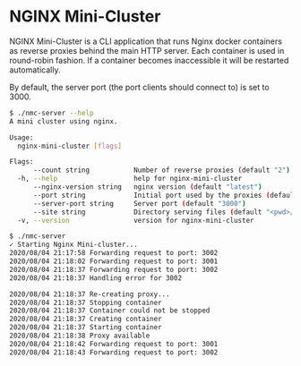 # NGINX Mini-Cluster

NGINX Mini-Cluster is a CLI application that runs Nginx docker containers as reverse proxies behind the main HTTP server. Each container is used in round-robin fashion. If a container becomes inaccessible it will be restarted automatically. 

By default, the server port (the port clients should connect to) is set to 3000. 

```bash
$ ./nmc-server --help
A mini cluster using nginx.

Usage:
  nginx-mini-cluster [flags]

Flags:
      --count string           Number of reverse proxies (default "2")
  -h, --help                   help for nginx-mini-cluster
      --nginx-version string   nginx version (default "latest")
      --port string            Initial port used by the proxies (default "3001")
      --server-port string     Server port (default "3000")
      --site string            Directory serving files (default "<pwd>/site")
  -v, --version                version for nginx-mini-cluster

$ ./nmc-server
✓ Starting Nginx Mini-cluster...
2020/08/04 21:17:58 Forwarding request to port: 3002
2020/08/04 21:18:02 Forwarding request to port: 3001
2020/08/04 21:18:37 Forwarding request to port: 3002
2020/08/04 21:18:37 Handling error for 3002

2020/08/04 21:18:37 Re-creating proxy...
2020/08/04 21:18:37 Stopping container
2020/08/04 21:18:37 Container could not be stopped
2020/08/04 21:18:37 Creating container
2020/08/04 21:18:37 Starting container
2020/08/04 21:18:38 Proxy available
2020/08/04 21:18:42 Forwarding request to port: 3001
2020/08/04 21:18:43 Forwarding request to port: 3002
```